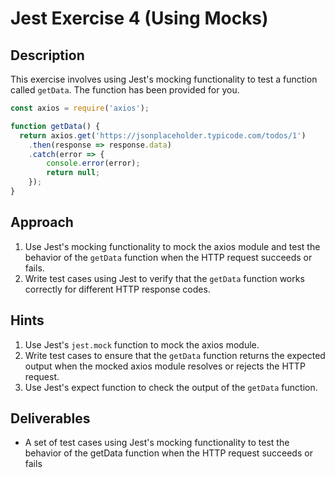 # Jest Exercise 4 (Using Mocks)

## Description

This exercise involves using Jest's mocking functionality to test a function called `getData`. The function has been provided for you.

```javascript
const axios = require('axios');

function getData() {
  return axios.get('https://jsonplaceholder.typicode.com/todos/1')
    .then(response => response.data)
    .catch(error => {
        console.error(error);
        return null;
    });
}
```

## Approach

1. Use Jest's mocking functionality to mock the axios module and test the behavior of the `getData` function when the HTTP request succeeds or fails.
2. Write test cases using Jest to verify that the `getData` function works correctly for different HTTP response codes.

## Hints

1. Use Jest's `jest.mock` function to mock the axios module.
2. Write test cases to ensure that the `getData` function returns the expected output when the mocked axios module resolves or rejects the HTTP request.
3. Use Jest's expect function to check the output of the `getData` function.

## Deliverables

- A set of test cases using Jest's mocking functionality to test the behavior of the getData function when the HTTP request succeeds or fails
